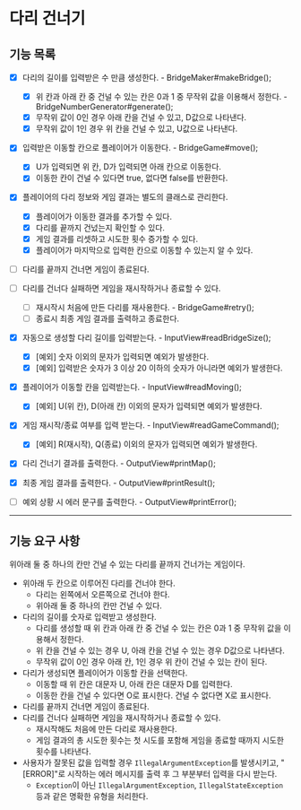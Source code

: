 # 다리 건너기

## 기능 목록
- [x] 다리의 길이를 입력받은 수 만큼 생성한다. - BridgeMaker#makeBridge();
  - [x] 위 칸과 아래 칸 중 건널 수 있는 칸은 0과 1 중 무작위 값을 이용해서 정한다. - BridgeNumberGenerator#generate();
  - [x] 무작위 값이 0인 경우 아래 칸을 건널 수 있고, D값으로 나타낸다.
  - [x] 무작위 값이 1인 경우 위 칸을 건널 수 있고, U값으로 나타낸다.
- [X] 입력받은 이동할 칸으로 플레이어가 이동한다. - BridgeGame#move();
  - [X] U가 입력되면 위 칸, D가 입력되면 아래 칸으로 이동한다.
  - [X] 이동한 칸이 건널 수 있다면 true, 없다면 false를 반환한다.
- [x] 플레이어의 다리 정보와 게임 결과는 별도의 클래스로 관리한다.
  - [x] 플레이어가 이동한 결과를 추가할 수 있다.
  - [x] 다리를 끝까지 건넜는지 확인할 수 있다.
  - [x] 게임 결과를 리셋하고 시도한 횟수 증가할 수 있다.
  - [x] 플레이어가 마지막으로 입력한 칸으로 이동할 수 있는지 알 수 있다.
- [ ] 다리를 끝까지 건너면 게임이 종료된다.
- [ ] 다리를 건너다 실패하면 게임을 재시작하거나 종료할 수 있다.
  - [ ] 재시작시 처음에 만든 다리를 재사용한다. - BridgeGame#retry();
  - [ ] 종료시 최종 게임 결과를 출력하고 종료한다.
- [x] 자동으로 생성할 다리 길이를 입력받는다. - InputView#readBridgeSize();
  - [x] [예외] 숫자 이외의 문자가 입력되면 예외가 발생한다.
  - [x] [예외] 입력받은 숫자가 3 이상 20 이하의 숫자가 아니라면 예외가 발생한다.
- [x] 플레이어가 이동할 칸을 입력받는다. - InputView#readMoving();
  - [x] [예외] U(위 칸), D(아래 칸) 이외의 문자가 입력되면 예외가 발생한다.
- [x] 게임 재시작/종료 여부를 입력 받는다. - InputView#readGameCommand();
  - [x] [예외] R(재시작), Q(종료) 이외의 문자가 입력되면 예외가 발생한다.
- [x] 다리 건너기 결과를 출력한다. - OutputView#printMap();
- [x] 최종 게임 결과를 출력한다. - OutputView#printResult();
- [ ] 예외 상황 시 에러 문구를 출력한다. - OutputView#printError();


---
## 기능 요구 사항
위아래 둘 중 하나의 칸만 건널 수 있는 다리를 끝까지 건너가는 게임이다.
- 위아래 두 칸으로 이루어진 다리를 건너야 한다.
    - 다리는 왼쪽에서 오른쪽으로 건너야 한다.
    - 위아래 둘 중 하나의 칸만 건널 수 있다.
- 다리의 길이를 숫자로 입력받고 생성한다.
    - 다리를 생성할 때 위 칸과 아래 칸 중 건널 수 있는 칸은 0과 1 중 무작위 값을 이용해서 정한다.
    - 위 칸을 건널 수 있는 경우 U, 아래 칸을 건널 수 있는 경우 D값으로 나타낸다.
    - 무작위 값이 0인 경우 아래 칸, 1인 경우 위 칸이 건널 수 있는 칸이 된다.
- 다리가 생성되면 플레이어가 이동할 칸을 선택한다.
    - 이동할 때 위 칸은 대문자 U, 아래 칸은 대문자 D를 입력한다.
    - 이동한 칸을 건널 수 있다면 O로 표시한다. 건널 수 없다면 X로 표시한다.
- 다리를 끝까지 건너면 게임이 종료된다.
- 다리를 건너다 실패하면 게임을 재시작하거나 종료할 수 있다.
    - 재시작해도 처음에 만든 다리로 재사용한다.
    - 게임 결과의 총 시도한 횟수는 첫 시도를 포함해 게임을 종료할 때까지 시도한 횟수를 나타낸다.
- 사용자가 잘못된 값을 입력할 경우 `IllegalArgumentException`를 발생시키고, "[ERROR]"로 시작하는 에러 메시지를 출력 후 그 부분부터 입력을 다시 받는다.
    - `Exception`이 아닌 `IllegalArgumentException`, `IllegalStateException` 등과 같은 명확한 유형을 처리한다.